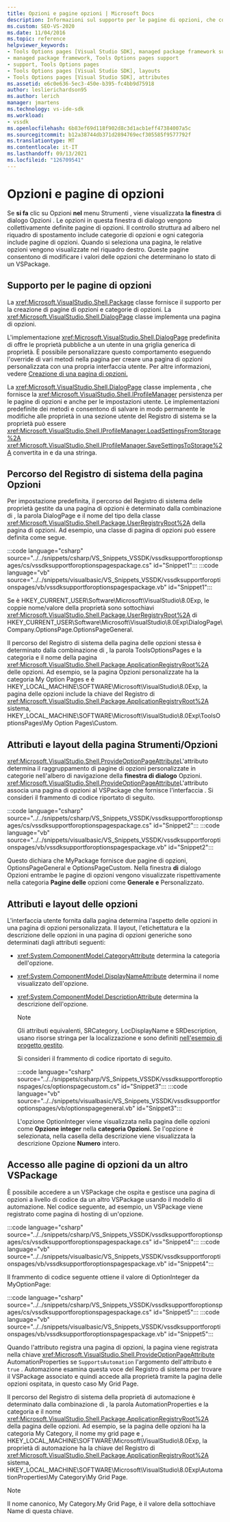 ```yaml
---
title: Opzioni e pagine opzioni | Microsoft Docs
description: Informazioni sul supporto per le pagine di opzioni, che consentono di modificare i valori delle opzioni che determinano lo stato di un VSPackage.
ms.custom: SEO-VS-2020
ms.date: 11/04/2016
ms.topic: reference
helpviewer_keywords:
- Tools Options pages [Visual Studio SDK], managed package framework support
- managed package framework, Tools Options pages support
- support, Tools Options pages
- Tools Options pages [Visual Studio SDK], layouts
- Tools Options pages [Visual Studio SDK], attributes
ms.assetid: e6c0e636-5ec3-450e-b395-fc4bb9d75918
author: leslierichardson95
ms.author: lerich
manager: jmartens
ms.technology: vs-ide-sdk
ms.workload:
- vssdk
ms.openlocfilehash: 6b83ef69d118f902d8c3d1acb1eff47384007a5c
ms.sourcegitcommit: b12a38744db371d2894769ecf305585f9577792f
ms.translationtype: MT
ms.contentlocale: it-IT
ms.lasthandoff: 09/13/2021
ms.locfileid: "126709541"
---
```

# <a name="options-and-options-pages"></a>Opzioni e pagine di opzioni
Se **si fa** clic su Opzioni **nel** menu Strumenti , viene visualizzata **la finestra** di dialogo Opzioni . Le opzioni in questa finestra di dialogo vengono collettivamente definite pagine di opzioni. Il controllo struttura ad albero nel riquadro di spostamento include categorie di opzioni e ogni categoria include pagine di opzioni. Quando si seleziona una pagina, le relative opzioni vengono visualizzate nel riquadro destro. Queste pagine consentono di modificare i valori delle opzioni che determinano lo stato di un VSPackage.

## <a name="support-for-options-pages"></a>Supporto per le pagine di opzioni
 La <xref:Microsoft.VisualStudio.Shell.Package> classe fornisce il supporto per la creazione di pagine di opzioni e categorie di opzioni. La <xref:Microsoft.VisualStudio.Shell.DialogPage> classe implementa una pagina di opzioni.

 L'implementazione <xref:Microsoft.VisualStudio.Shell.DialogPage> predefinita di offre le proprietà pubbliche a un utente in una griglia generica di proprietà. È possibile personalizzare questo comportamento eseguendo l'override di vari metodi nella pagina per creare una pagina di opzioni personalizzata con una propria interfaccia utente. Per altre informazioni, vedere [Creazione di una pagina di opzioni.](../../extensibility/creating-an-options-page.md)

 La <xref:Microsoft.VisualStudio.Shell.DialogPage> classe implementa , che fornisce la <xref:Microsoft.VisualStudio.Shell.IProfileManager> persistenza per le pagine di opzioni e anche per le impostazioni utente. Le implementazioni predefinite dei metodi e consentono di salvare in modo permanente le modifiche alle proprietà in una sezione utente del Registro di sistema se la proprietà può essere <xref:Microsoft.VisualStudio.Shell.IProfileManager.LoadSettingsFromStorage%2A> <xref:Microsoft.VisualStudio.Shell.IProfileManager.SaveSettingsToStorage%2A> convertita in e da una stringa.

## <a name="options-page-registry-path"></a>Percorso del Registro di sistema della pagina Opzioni
 Per impostazione predefinita, il percorso del Registro di sistema delle proprietà gestite da una pagina di opzioni è determinato dalla combinazione di , la parola DialogPage e il nome del tipo della classe <xref:Microsoft.VisualStudio.Shell.Package.UserRegistryRoot%2A> della pagina di opzioni. Ad esempio, una classe di pagina di opzioni può essere definita come segue.

 :::code language="csharp" source="../../snippets/csharp/VS_Snippets_VSSDK/vssdksupportforoptionspages/cs/vssdksupportforoptionspagespackage.cs" id="Snippet1":::
 :::code language="vb" source="../../snippets/visualbasic/VS_Snippets_VSSDK/vssdksupportforoptionspages/vb/vssdksupportforoptionspagespackage.vb" id="Snippet1":::

 Se è HKEY_CURRENT_USER\Software\Microsoft\VisualStudio\8.0Exp, le coppie nome/valore della proprietà sono sottochiavi <xref:Microsoft.VisualStudio.Shell.Package.UserRegistryRoot%2A> di HKEY_CURRENT_USER\Software\Microsoft\VisualStudio\8.0Exp\DialogPage\Company.OptionsPage.OptionsPageGeneral.

 Il percorso del Registro di sistema della pagina delle opzioni stessa è determinato dalla combinazione di , la parola ToolsOptionsPages e la categoria e il nome della pagina <xref:Microsoft.VisualStudio.Shell.Package.ApplicationRegistryRoot%2A> delle opzioni. Ad esempio, se la pagina Opzioni personalizzate ha la categoria My Option Pages e è HKEY_LOCAL_MACHINE\SOFTWARE\Microsoft\VisualStudio\8.0Exp, la pagina delle opzioni include la chiave del Registro di <xref:Microsoft.VisualStudio.Shell.Package.ApplicationRegistryRoot%2A> sistema, HKEY_LOCAL_MACHINE\SOFTWARE\Microsoft\VisualStudio\8.0Exp\ToolsOptionsPages\My Option Pages\Custom.

## <a name="toolsoptions-page-attributes-and-layout"></a>Attributi e layout della pagina Strumenti/Opzioni
 <xref:Microsoft.VisualStudio.Shell.ProvideOptionPageAttribute>L'attributo determina il raggruppamento di pagine di opzioni personalizzate in categorie nell'albero di navigazione della **finestra di dialogo** Opzioni. <xref:Microsoft.VisualStudio.Shell.ProvideOptionPageAttribute>L'attributo associa una pagina di opzioni al VSPackage che fornisce l'interfaccia . Si consideri il frammento di codice riportato di seguito.

:::code language="csharp" source="../../snippets/csharp/VS_Snippets_VSSDK/vssdksupportforoptionspages/cs/vssdksupportforoptionspagespackage.cs" id="Snippet2":::
:::code language="vb" source="../../snippets/visualbasic/VS_Snippets_VSSDK/vssdksupportforoptionspages/vb/vssdksupportforoptionspagespackage.vb" id="Snippet2":::

 Questo dichiara che MyPackage fornisce due pagine di opzioni, OptionsPageGeneral e OptionsPageCustom. Nella finestra **di** dialogo Opzioni entrambe le pagine di opzioni vengono visualizzate rispettivamente nella categoria **Pagine delle** opzioni come **Generale** **e** Personalizzato.

## <a name="option-attributes-and-layout"></a>Attributi e layout delle opzioni
 L'interfaccia utente fornita dalla pagina determina l'aspetto delle opzioni in una pagina di opzioni personalizzata. Il layout, l'etichettatura e la descrizione delle opzioni in una pagina di opzioni generiche sono determinati dagli attributi seguenti:

- <xref:System.ComponentModel.CategoryAttribute> determina la categoria dell'opzione.

- <xref:System.ComponentModel.DisplayNameAttribute> determina il nome visualizzato dell'opzione.

- <xref:System.ComponentModel.DescriptionAttribute> determina la descrizione dell'opzione.

  > [!NOTE]
  > Gli attributi equivalenti, SRCategory, LocDisplayName e SRDescription, usano risorse stringa per la localizzazione e sono definiti [nell'esempio di progetto gestito](/azure/devops/integrate/index).

  Si consideri il frammento di codice riportato di seguito.

  :::code language="csharp" source="../../snippets/csharp/VS_Snippets_VSSDK/vssdksupportforoptionspages/cs/optionspagecustom.cs" id="Snippet3":::
  :::code language="vb" source="../../snippets/visualbasic/VS_Snippets_VSSDK/vssdksupportforoptionspages/vb/optionspagegeneral.vb" id="Snippet3":::

  L'opzione OptionInteger viene visualizzata nella pagina delle opzioni come **Opzione integer** nella **categoria Opzioni.** Se l'opzione è selezionata, nella casella della descrizione viene visualizzata la descrizione Opzione **Numero** intero.

## <a name="accessing-options-pages-from-another-vspackage"></a>Accesso alle pagine di opzioni da un altro VSPackage
 È possibile accedere a un VSPackage che ospita e gestisce una pagina di opzioni a livello di codice da un altro VSPackage usando il modello di automazione. Nel codice seguente, ad esempio, un VSPackage viene registrato come pagina di hosting di un'opzione.

 :::code language="csharp" source="../../snippets/csharp/VS_Snippets_VSSDK/vssdksupportforoptionspages/cs/vssdksupportforoptionspagespackage.cs" id="Snippet4":::
 :::code language="vb" source="../../snippets/visualbasic/VS_Snippets_VSSDK/vssdksupportforoptionspages/vb/vssdksupportforoptionspagespackage.vb" id="Snippet4":::

 Il frammento di codice seguente ottiene il valore di OptionInteger da MyOptionPage:

 :::code language="csharp" source="../../snippets/csharp/VS_Snippets_VSSDK/vssdksupportforoptionspages/cs/vssdksupportforoptionspagespackage.cs" id="Snippet5":::
 :::code language="vb" source="../../snippets/visualbasic/VS_Snippets_VSSDK/vssdksupportforoptionspages/vb/vssdksupportforoptionspagespackage.vb" id="Snippet5":::

 Quando l'attributo registra una pagina di opzioni, la pagina viene registrata nella chiave <xref:Microsoft.VisualStudio.Shell.ProvideOptionPageAttribute> AutomationProperties se `SupportsAutomation` l'argomento dell'attributo è `true` . Automazione esamina questa voce del Registro di sistema per trovare il VSPackage associato e quindi accede alla proprietà tramite la pagina delle opzioni ospitata, in questo caso My Grid Page.

 Il percorso del Registro di sistema della proprietà di automazione è determinato dalla combinazione di , la parola AutomationProperties e la categoria e il nome <xref:Microsoft.VisualStudio.Shell.Package.ApplicationRegistryRoot%2A> della pagina delle opzioni. Ad esempio, se la pagina delle opzioni ha la categoria My Category, il nome my grid page e , HKEY_LOCAL_MACHINE\SOFTWARE\Microsoft\VisualStudio\8.0Exp, la proprietà di automazione ha la chiave del Registro di <xref:Microsoft.VisualStudio.Shell.Package.ApplicationRegistryRoot%2A> sistema, HKEY_LOCAL_MACHINE\SOFTWARE\Microsoft\VisualStudio\8.0Exp\AutomationProperties\My Category\My Grid Page.

> [!NOTE]
> Il nome canonico, My Category.My Grid Page, è il valore della sottochiave Name di questa chiave.
